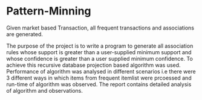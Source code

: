 # Pattern-Minning
Given market based Transaction, all frequent transactions and associations are generated.

The purpose of the project is to write a program to generate all association rules whose support is greater than a user-supplied minimum support and whose confidence is greater than a user supplied minimum confidence. To achieve this recursive database projection based algorithm was used. Performance of algorithm was analysed in different scenarios i.e there were 3 different ways in which items from frequent itemlist were prcoessed and run-time of algorithm was observed. The report contains detailed analysis of algorithm and observations. 
